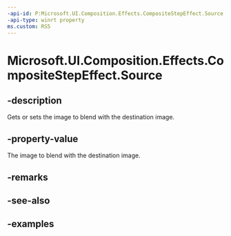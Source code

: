 ```yaml
---
-api-id: P:Microsoft.UI.Composition.Effects.CompositeStepEffect.Source
-api-type: winrt property
ms.custom: RS5
---
```


<!-- Property syntax.
public IGraphicsEffectSource Source { get;  set; }
-->

# Microsoft.UI.Composition.Effects.CompositeStepEffect.Source

## -description
Gets or sets the image to blend with the destination image.

## -property-value
The image to blend with the destination image.

## -remarks

## -see-also

## -examples

